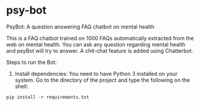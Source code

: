 # psy-bot
PsyBot: A question answering FAQ chatbot on mental health 

This is a FAQ chatbot trained on 1000 FAQs automatically extracted from the web on mental health. You can ask any question regarding mental health and psyBot will try to answer. A chit-chat feature is added using Chatterbot.

Steps to run the Bot:
1. Install dependencies: You need to have Python 3 installed on your system. Go to the directory of the project and type the following on the shell:
```shell
pip install -r requirements.txt
```
